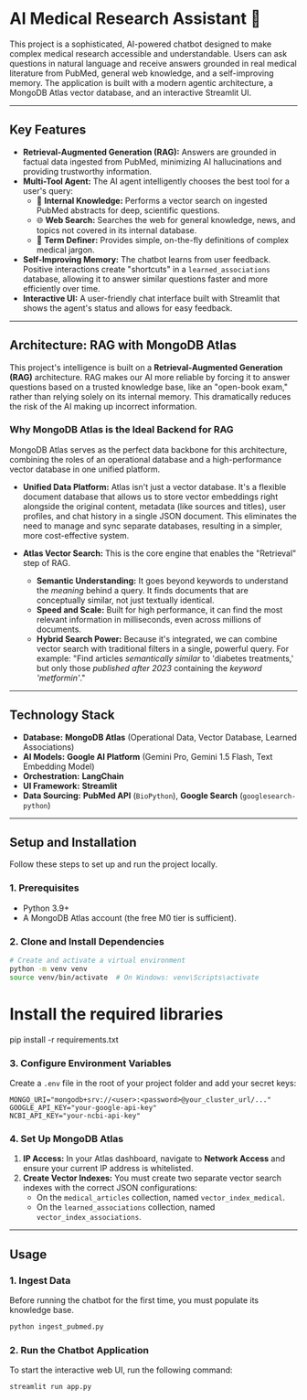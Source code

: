 # AI Medical Research Assistant 🔬

This project is a sophisticated, AI-powered chatbot designed to make complex medical research accessible and understandable. Users can ask questions in natural language and receive answers grounded in real medical literature from PubMed, general web knowledge, and a self-improving memory. The application is built with a modern agentic architecture, a MongoDB Atlas vector database, and an interactive Streamlit UI.



---
## Key Features

* **Retrieval-Augmented Generation (RAG):** Answers are grounded in factual data ingested from PubMed, minimizing AI hallucinations and providing trustworthy information.
* **Multi-Tool Agent:** The AI agent intelligently chooses the best tool for a user's query:
    * 🧠 **Internal Knowledge:** Performs a vector search on ingested PubMed abstracts for deep, scientific questions.
    * 🌐 **Web Search:** Searches the web for general knowledge, news, and topics not covered in its internal database.
    * 📖 **Term Definer:** Provides simple, on-the-fly definitions of complex medical jargon.
* **Self-Improving Memory:** The chatbot learns from user feedback. Positive interactions create "shortcuts" in a `learned_associations` database, allowing it to answer similar questions faster and more efficiently over time.
* **Interactive UI:** A user-friendly chat interface built with Streamlit that shows the agent's status and allows for easy feedback.

---
## Architecture: RAG with MongoDB Atlas

This project's intelligence is built on a **Retrieval-Augmented Generation (RAG)** architecture. RAG makes our AI more reliable by forcing it to answer questions based on a trusted knowledge base, like an "open-book exam," rather than relying solely on its internal memory. This dramatically reduces the risk of the AI making up incorrect information.



### Why MongoDB Atlas is the Ideal Backend for RAG

MongoDB Atlas serves as the perfect data backbone for this architecture, combining the roles of an operational database and a high-performance vector database in one unified platform.

* **Unified Data Platform:** Atlas isn't just a vector database. It's a flexible document database that allows us to store vector embeddings right alongside the original content, metadata (like sources and titles), user profiles, and chat history in a single JSON document. This eliminates the need to manage and sync separate databases, resulting in a simpler, more cost-effective system.

* **Atlas Vector Search:** This is the core engine that enables the "Retrieval" step of RAG.
    * **Semantic Understanding:** It goes beyond keywords to understand the *meaning* behind a query. It finds documents that are conceptually similar, not just textually identical.
    * **Speed and Scale:** Built for high performance, it can find the most relevant information in milliseconds, even across millions of documents.
    * **Hybrid Search Power:** Because it's integrated, we can combine vector search with traditional filters in a single, powerful query. For example: "Find articles *semantically similar* to 'diabetes treatments,' but only those *published after 2023* containing the *keyword 'metformin'*."

---
## Technology Stack

* **Database:** **MongoDB Atlas** (Operational Data, Vector Database, Learned Associations)
* **AI Models:** **Google AI Platform** (Gemini Pro, Gemini 1.5 Flash, Text Embedding Model)
* **Orchestration:** **LangChain**
* **UI Framework:** **Streamlit**
* **Data Sourcing:** **PubMed API** (`BioPython`), **Google Search** (`googlesearch-python`)

---
## Setup and Installation

Follow these steps to set up and run the project locally.

### 1. Prerequisites

* Python 3.9+
* A MongoDB Atlas account (the free M0 tier is sufficient).

### 2. Clone and Install Dependencies

```bash
# Create and activate a virtual environment
python -m venv venv
source venv/bin/activate  # On Windows: venv\Scripts\activate
```
# Install the required libraries
pip install -r requirements.txt

### 3. Configure Environment Variables

Create a `.env` file in the root of your project folder and add your secret keys:

```env
MONGO_URI="mongodb+srv://<user>:<password>@your_cluster_url/..."
GOOGLE_API_KEY="your-google-api-key"
NCBI_API_KEY="your-ncbi-api-key"
```
### 4. Set Up MongoDB Atlas

1.  **IP Access:** In your Atlas dashboard, navigate to **Network Access** and ensure your current IP address is whitelisted.
2.  **Create Vector Indexes:** You must create two separate vector search indexes with the correct JSON configurations:
    * On the `medical_articles` collection, named `vector_index_medical`.
    * On the `learned_associations` collection, named `vector_index_associations`.

---
## Usage

### 1. Ingest Data

Before running the chatbot for the first time, you must populate its knowledge base.

```bash
python ingest_pubmed.py
```
### 2. Run the Chatbot Application

To start the interactive web UI, run the following command:
```bash
streamlit run app.py
```

